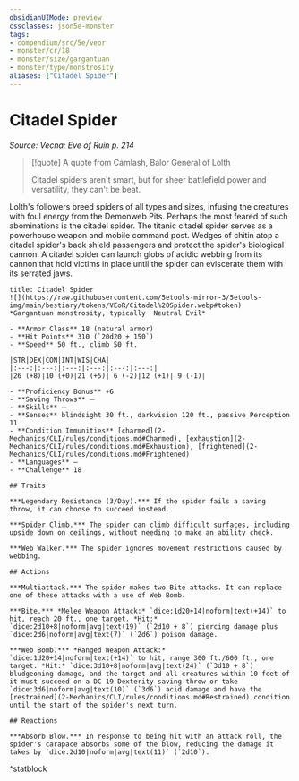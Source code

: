```yaml
---
obsidianUIMode: preview
cssclasses: json5e-monster
tags:
- compendium/src/5e/veor
- monster/cr/18
- monster/size/gargantuan
- monster/type/monstrosity
aliases: ["Citadel Spider"]
---
```

# Citadel Spider
*Source: Vecna: Eve of Ruin p. 214*  

> [!quote] A quote from Camlash, Balor General of Lolth  
> 
> Citadel spiders aren't smart, but for sheer battlefield power and versatility, they can't be beat.

Lolth's followers breed spiders of all types and sizes, infusing the creatures with foul energy from the Demonweb Pits. Perhaps the most feared of such abominations is the citadel spider. The titanic citadel spider serves as a powerhouse weapon and mobile command post. Wedges of chitin atop a citadel spider's back shield passengers and protect the spider's biological cannon. A citadel spider can launch globs of acidic webbing from its cannon that hold victims in place until the spider can eviscerate them with its serrated jaws.

```ad-statblock
title: Citadel Spider
![](https://raw.githubusercontent.com/5etools-mirror-3/5etools-img/main/bestiary/tokens/VEoR/Citadel%20Spider.webp#token)
*Gargantuan monstrosity, typically  Neutral Evil*

- **Armor Class** 18 (natural armor)
- **Hit Points** 310 (`20d20 + 150`)
- **Speed** 50 ft., climb 50 ft.

|STR|DEX|CON|INT|WIS|CHA|
|:---:|:---:|:---:|:---:|:---:|:---:|
|26 (+8)|10 (+0)|21 (+5)| 6 (-2)|12 (+1)| 9 (-1)|

- **Proficiency Bonus** +6
- **Saving Throws** ⏤
- **Skills** ⏤
- **Senses** blindsight 30 ft., darkvision 120 ft., passive Perception 11
- **Condition Immunities** [charmed](2-Mechanics/CLI/rules/conditions.md#Charmed), [exhaustion](2-Mechanics/CLI/rules/conditions.md#Exhaustion), [frightened](2-Mechanics/CLI/rules/conditions.md#Frightened)
- **Languages** —
- **Challenge** 18

## Traits

***Legendary Resistance (3/Day).*** If the spider fails a saving throw, it can choose to succeed instead.

***Spider Climb.*** The spider can climb difficult surfaces, including upside down on ceilings, without needing to make an ability check.

***Web Walker.*** The spider ignores movement restrictions caused by webbing.

## Actions

***Multiattack.*** The spider makes two Bite attacks. It can replace one of these attacks with a use of Web Bomb.

***Bite.*** *Melee Weapon Attack:* `dice:1d20+14|noform|text(+14)` to hit, reach 20 ft., one target. *Hit:* `dice:2d10+8|noform|avg|text(19)` (`2d10 + 8`) piercing damage plus `dice:2d6|noform|avg|text(7)` (`2d6`) poison damage.

***Web Bomb.*** *Ranged Weapon Attack:* `dice:1d20+14|noform|text(+14)` to hit, range 300 ft./600 ft., one target. *Hit:* `dice:3d10+8|noform|avg|text(24)` (`3d10 + 8`) bludgeoning damage, and the target and all creatures within 10 feet of it must succeed on a DC 19 Dexterity saving throw or take `dice:3d6|noform|avg|text(10)` (`3d6`) acid damage and have the [restrained](2-Mechanics/CLI/rules/conditions.md#Restrained) condition until the start of the spider's next turn.

## Reactions

***Absorb Blow.*** In response to being hit with an attack roll, the spider's carapace absorbs some of the blow, reducing the damage it takes by `dice:2d10|noform|avg|text(11)` (`2d10`).
```
^statblock